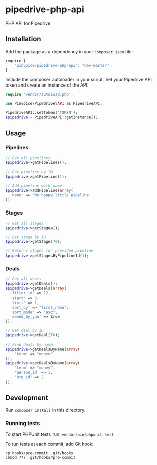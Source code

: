 pipedrive-php-api
=================

PHP API for Pipedrive

## Installation
Add the package as a dependency in your `composer.json` file:

``` javascript
require {
    "pinvoice/pipedrive-php-api": "dev-master"
}
```
Include the composer autoloader in your script. Set your Pipedrive API token and create an instance of the API. 

``` php
require 'vendor/autoload.php';

use Pinvoice\Pipedrive\API as PipedriveAPI;

PipedriveAPI::setToken('TOKEN');
$pipedrive = PipedriveAPI::getInstance();
```

## Usage
### Pipelines
```php
// Get all pipelines
$pipedrive->getPipelines();

// Get pipeline by ID
$pipedrive->getPipeline(1);

// Add pipeline with name
$pipedrive->addPipeline(array(
  'name' => 'My happy little pipeline'
));
```

### Stages
```php
// Get all stages
$pipedrive->getStages();

// Get stage by ID
$pipedrive->getStage(70);

// Returns stages for provided pipeline
$pipedrive->getStagesByPipelineId(1);
```

### Deals
```php
// Get all deals
$pipedrive->getDeals();
$pipedrive->getDeals(array(
  'filter_id' => 12,
  'start' => 3,
  'limit' => 1,
  'sort_by' => "first_name",
  'sort_mode' => "asc",
  'owned_by_you' => true
));

// Get deal by ID
$pipedrive->getDeal(70);

// Find deals by name
$pipedrive->getDealsByName(array(
	'term' => "money"
));
$pipedrive->getDealsByName(array(
	'term' => "money",
	'person_id' => 1,
	'org_id' => 2
));
```

## Development

Run `composer install` in this directory. 

### Running tests
To start PHPUnit tests run: 
`vendor/bin/phpunit test`

To run tests at each commit, add Git hook:  
```
cp hooks/pre-commit .git/hooks
chmod 777 .git/hooks/pre-commit
```
